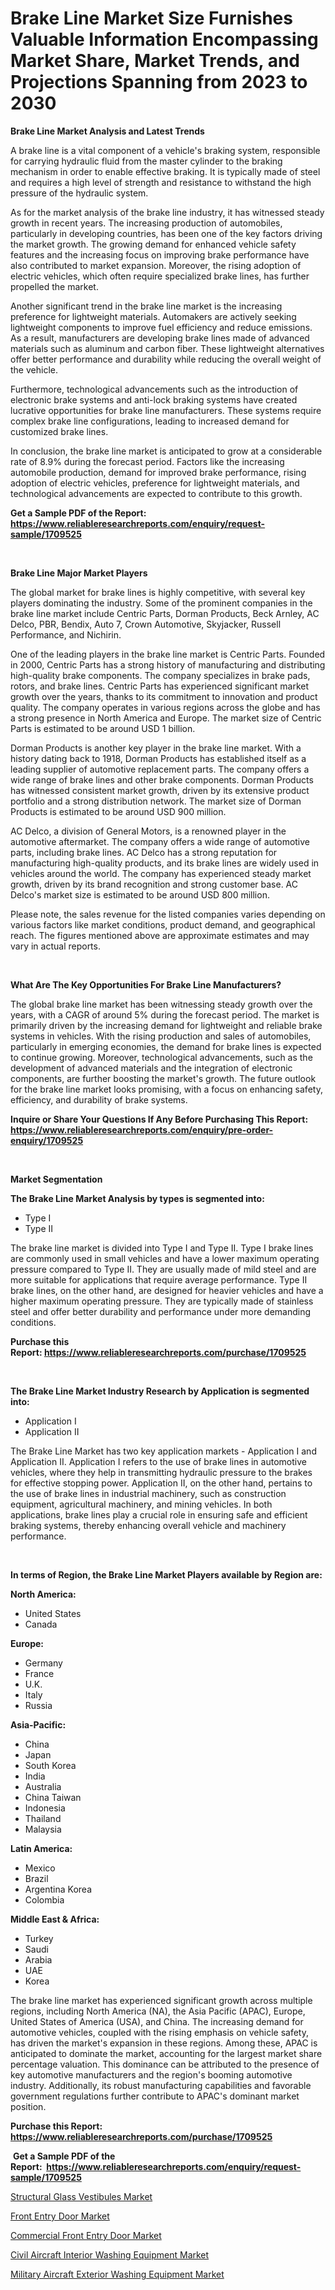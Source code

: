 <p><h1>Brake Line Market Size Furnishes Valuable Information Encompassing Market Share, Market Trends, and Projections Spanning from 2023 to 2030</h1></p><p><strong>Brake Line Market Analysis and Latest Trends</strong></p>
<p><p>A brake line is a vital component of a vehicle's braking system, responsible for carrying hydraulic fluid from the master cylinder to the braking mechanism in order to enable effective braking. It is typically made of steel and requires a high level of strength and resistance to withstand the high pressure of the hydraulic system.</p><p>As for the market analysis of the brake line industry, it has witnessed steady growth in recent years. The increasing production of automobiles, particularly in developing countries, has been one of the key factors driving the market growth. The growing demand for enhanced vehicle safety features and the increasing focus on improving brake performance have also contributed to market expansion. Moreover, the rising adoption of electric vehicles, which often require specialized brake lines, has further propelled the market.</p><p>Another significant trend in the brake line market is the increasing preference for lightweight materials. Automakers are actively seeking lightweight components to improve fuel efficiency and reduce emissions. As a result, manufacturers are developing brake lines made of advanced materials such as aluminum and carbon fiber. These lightweight alternatives offer better performance and durability while reducing the overall weight of the vehicle.</p><p>Furthermore, technological advancements such as the introduction of electronic brake systems and anti-lock braking systems have created lucrative opportunities for brake line manufacturers. These systems require complex brake line configurations, leading to increased demand for customized brake lines.</p><p>In conclusion, the brake line market is anticipated to grow at a considerable rate of 8.9% during the forecast period. Factors like the increasing automobile production, demand for improved brake performance, rising adoption of electric vehicles, preference for lightweight materials, and technological advancements are expected to contribute to this growth.</p></p>
<p><strong>Get a Sample PDF of the Report:&nbsp; <a href="https://www.reliableresearchreports.com/enquiry/request-sample/1709525">https://www.reliableresearchreports.com/enquiry/request-sample/1709525</a></strong></p>
<p>&nbsp;</p>
<p><strong>Brake Line Major Market Players</strong></p>
<p><p>The global market for brake lines is highly competitive, with several key players dominating the industry. Some of the prominent companies in the brake line market include Centric Parts, Dorman Products, Beck Arnley, AC Delco, PBR, Bendix, Auto 7, Crown Automotive, Skyjacker, Russell Performance, and Nichirin.</p><p>One of the leading players in the brake line market is Centric Parts. Founded in 2000, Centric Parts has a strong history of manufacturing and distributing high-quality brake components. The company specializes in brake pads, rotors, and brake lines. Centric Parts has experienced significant market growth over the years, thanks to its commitment to innovation and product quality. The company operates in various regions across the globe and has a strong presence in North America and Europe. The market size of Centric Parts is estimated to be around USD 1 billion.</p><p>Dorman Products is another key player in the brake line market. With a history dating back to 1918, Dorman Products has established itself as a leading supplier of automotive replacement parts. The company offers a wide range of brake lines and other brake components. Dorman Products has witnessed consistent market growth, driven by its extensive product portfolio and a strong distribution network. The market size of Dorman Products is estimated to be around USD 900 million.</p><p>AC Delco, a division of General Motors, is a renowned player in the automotive aftermarket. The company offers a wide range of automotive parts, including brake lines. AC Delco has a strong reputation for manufacturing high-quality products, and its brake lines are widely used in vehicles around the world. The company has experienced steady market growth, driven by its brand recognition and strong customer base. AC Delco's market size is estimated to be around USD 800 million.</p><p>Please note, the sales revenue for the listed companies varies depending on various factors like market conditions, product demand, and geographical reach. The figures mentioned above are approximate estimates and may vary in actual reports.</p></p>
<p>&nbsp;</p>
<p><strong>What Are The Key Opportunities For Brake Line Manufacturers?</strong></p>
<p><p>The global brake line market has been witnessing steady growth over the years, with a CAGR of around 5% during the forecast period. The market is primarily driven by the increasing demand for lightweight and reliable brake systems in vehicles. With the rising production and sales of automobiles, particularly in emerging economies, the demand for brake lines is expected to continue growing. Moreover, technological advancements, such as the development of advanced materials and the integration of electronic components, are further boosting the market's growth. The future outlook for the brake line market looks promising, with a focus on enhancing safety, efficiency, and durability of brake systems.</p></p>
<p><strong>Inquire or Share Your Questions If Any Before Purchasing This Report: <a href="https://www.reliableresearchreports.com/enquiry/pre-order-enquiry/1709525">https://www.reliableresearchreports.com/enquiry/pre-order-enquiry/1709525</a></strong></p>
<p>&nbsp;</p>
<p><strong>Market Segmentation</strong></p>
<p><strong>The Brake Line Market Analysis by types is segmented into:</strong></p>
<p><ul><li>Type I</li><li>Type II</li></ul></p>
<p><p>The brake line market is divided into Type I and Type II. Type I brake lines are commonly used in small vehicles and have a lower maximum operating pressure compared to Type II. They are usually made of mild steel and are more suitable for applications that require average performance. Type II brake lines, on the other hand, are designed for heavier vehicles and have a higher maximum operating pressure. They are typically made of stainless steel and offer better durability and performance under more demanding conditions.</p></p>
<p><strong>Purchase this Report:&nbsp;<a href="https://www.reliableresearchreports.com/purchase/1709525">https://www.reliableresearchreports.com/purchase/1709525</a></strong></p>
<p>&nbsp;</p>
<p><strong>The Brake Line Market Industry Research by Application is segmented into:</strong></p>
<p><ul><li>Application I</li><li>Application II</li></ul></p>
<p><p>The Brake Line Market has two key application markets - Application I and Application II. Application I refers to the use of brake lines in automotive vehicles, where they help in transmitting hydraulic pressure to the brakes for effective stopping power. Application II, on the other hand, pertains to the use of brake lines in industrial machinery, such as construction equipment, agricultural machinery, and mining vehicles. In both applications, brake lines play a crucial role in ensuring safe and efficient braking systems, thereby enhancing overall vehicle and machinery performance.</p></p>
<p>&nbsp;</p>
<p><strong>In terms of Region, the Brake Line Market Players available by Region are:</strong></p>
<p>
    <p> <strong> North America: </strong>
        <ul>
            <li>United States</li>
            <li>Canada</li>
        </ul>
        </p> 
    <p> <strong> Europe: </strong>
        <ul>
            <li>Germany</li>
            <li>France</li>
            <li>U.K.</li>
            <li>Italy</li>
            <li>Russia</li>
        </ul>
        </p> 
    <p> <strong> Asia-Pacific: </strong>
        <ul>
            <li>China</li>
            <li>Japan</li>
            <li>South Korea</li>
            <li>India</li>
            <li>Australia</li>
            <li>China Taiwan</li>
            <li>Indonesia</li>
            <li>Thailand</li>
            <li>Malaysia</li>
        </ul>
        </p> 
    <p> <strong> Latin America: </strong>
        <ul>
            <li>Mexico</li>
            <li>Brazil</li>
            <li>Argentina Korea</li>
            <li>Colombia</li>
        </ul>
        </p> 
    <p> <strong> Middle East & Africa: </strong>
        <ul>
            <li>Turkey</li>
            <li>Saudi</li>
            <li>Arabia</li>
            <li>UAE</li>
            <li>Korea</li>
        </ul>
    </p>
    </p>
<p><p>The brake line market has experienced significant growth across multiple regions, including North America (NA), the Asia Pacific (APAC), Europe, United States of America (USA), and China. The increasing demand for automotive vehicles, coupled with the rising emphasis on vehicle safety, has driven the market's expansion in these regions. Among these, APAC is anticipated to dominate the market, accounting for the largest market share percentage valuation. This dominance can be attributed to the presence of key automotive manufacturers and the region's booming automotive industry. Additionally, its robust manufacturing capabilities and favorable government regulations further contribute to APAC's dominant market position.</p></p>
<p><strong>Purchase this Report: <a href="https://www.reliableresearchreports.com/purchase/1709525">https://www.reliableresearchreports.com/purchase/1709525</a></strong></p>
<p>&nbsp;<strong>Get a Sample PDF of the Report:&nbsp;&nbsp;<a href="https://www.reliableresearchreports.com/enquiry/request-sample/1709525">https://www.reliableresearchreports.com/enquiry/request-sample/1709525</a></strong></p>
<p><strong></strong></p>
<p><p><a href="https://medium.com/@margaretlee84/structural-glass-vestibules-market-report-reveals-the-latest-trends-and-growth-opportunities-of-edbbc59fa197">Structural Glass Vestibules Market</a></p><p><a href="https://medium.com/@lindabrewer15/front-entry-door-nbsp-market-focuses-on-market-share-size-and-projected-forecast-till-2030-5629813f4349">Front Entry Door Market</a></p><p><a href="https://medium.com/@emilywest91/decoding-commercial-front-entry-door-market-metrics-market-share-trends-and-growth-patterns-80f7efdba989">Commercial Front Entry Door Market</a></p><p><a href="https://medium.com/@brittanyrobertson07/civil-aircraft-interior-washing-equipment-market-research-report-its-history-and-forecast-2023-to-1788609ea870">Civil Aircraft Interior Washing Equipment Market</a></p><p><a href="https://medium.com/@debramedina73/military-aircraft-exterior-washing-equipment-market-size-reveals-the-best-marketing-channels-in-7074dc6aa6a6">Military Aircraft Exterior Washing Equipment Market</a></p></p>